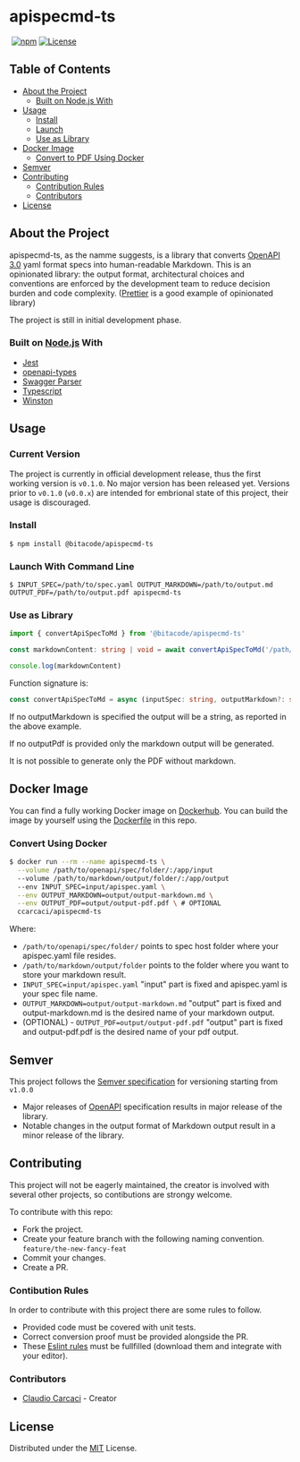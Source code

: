 # apispecmd-ts

[![<CircleCI>](https://circleci.com/gh/ccarcaci/apispecmd-ts.svg?style=shield)](https://circleci.com/gh/ccarcaci/apispecmd-ts)
[![npm](https://img.shields.io/npm/v/@bitacode/apispecmd-ts?color=green)](https://www.npmjs.com/package/@bitacode/apispecmd-ts)
[![License](https://img.shields.io/npm/l/@bitacode/apispecmd-ts)](https://mit-license.org/)

## Table of Contents

- [About the Project](#about-the-project)
  - [Built on Node.js With](#built-on-nodejs-with)
- [Usage](#usage)
  - [Install](#install)
  - [Launch](#launch)
  - [Use as Library](#use-as-library)
- [Docker Image](#docker-image)
  - [Convert to PDF Using Docker](#convert-to-pdf-using-docker)
- [Semver](#semver)
- [Contributing](#contributing)
  - [Contribution Rules](#contribution-rules)
  - [Contributors](#contributors)
- [License](#license)

## About the Project

apispecmd-ts, as the namme suggests, is a library that converts [OpenAPI 3.0](https://www.openapis.org/) yaml format specs into human-readable Markdown. This is an opinionated library: the output format, architectural choices and conventions are enforced by the development team to reduce decision burden and code complexity. ([Prettier](https://prettier.io/) is a good example of opinionated library)

The project is still in initial development phase.

### Built on [Node.js](https://nodejs.org/) With

- [Jest](https://jestjs.io/)
- [openapi-types](https://github.com/kogosoftwarellc/open-api/tree/master/packages/openapi-types)
- [Swagger Parser](https://apitools.dev/swagger-parser/)
- [Typescript](https://www.typescriptlang.org/)
- [Winston](https://github.com/winstonjs/winston)

## Usage

### Current Version

The project is currently in official development release, thus the first working version is `v0.1.0`. No major version has been released yet.
Versions prior to `v0.1.0` (`v0.0.x`) are intended for embrional state of this project, their usage is discouraged.

### Install

`$ npm install @bitacode/apispecmd-ts`

### Launch With Command Line

`$ INPUT_SPEC=/path/to/spec.yaml OUTPUT_MARKDOWN=/path/to/output.md OUTPUT_PDF=/path/to/output.pdf apispecmd-ts`

### Use as Library

```typescript
import { convertApiSpecToMd } from '@bitacode/apispecmd-ts'

const markdownContent: string | void = await convertApiSpecToMd('/path/to/spec.yaml')

console.log(markdownContent)
```

Function signature is:

```typescript
const convertApiSpecToMd = async (inputSpec: string, outputMarkdown?: string, outputPdf?: string): Promise<string | void>
```

If no outputMarkdown is specified the output will be a string, as reported in the above example.

If no outputPdf is provided only the markdown output will be generated.

It is not possible to generate only the PDF without markdown.

## Docker Image

You can find a fully working Docker image on [Dockerhub](https://hub.docker.com/repository/docker/ccarcaci/apispecmd-ts).
You can build the image by yourself using the [Dockerfile](Dockerfile) in this repo.

### Convert Using Docker

```bash
$ docker run --rm --name apispecmd-ts \
  --volume /path/to/openapi/spec/folder/:/app/input
  --volume /path/to/markdown/output/folder/:/app/output
  --env INPUT_SPEC=input/apispec.yaml \
  --env OUTPUT_MARKDOWN=output/output-markdown.md \
  --env OUTPUT_PDF=output/output-pdf.pdf \ # OPTIONAL
  ccarcaci/apispecmd-ts
```

Where:

- `/path/to/openapi/spec/folder/` points to spec host folder where your apispec.yaml file resides.
- `/path/to/markdown/output/folder` points to the folder where you want to store your markdown result.
- `INPUT_SPEC=input/apispec.yaml` "input" part is fixed and apispec.yaml is your spec file name.
- `OUTPUT_MARKDOWN=output/output-markdown.md` "output" part is fixed and output-markdown.md is the desired name of your markdown output.
- (OPTIONAL) - `OUTPUT_PDF=output/output-pdf.pdf` "output" part is fixed and output-pdf.pdf is the desired name of your pdf output.

## Semver

This project follows the [Semver specification](https://semver.org/) for versioning starting from `v1.0.0`

- Major releases of [OpenAPI](https://www.openapis.org/) specification results in major release of the library.
- Notable changes in the output format of Markdown output result in a minor release of the library.

## Contributing

This project will not be eagerly maintained, the creator is involved with several other projects, so contibutions are strongy welcome.

To contribute with this repo:

- Fork the project.
- Create your feature branch with the following naming convention.
  `feature/the-new-fancy-feat`
- Commit your changes.
- Create a PR.

### Contibution Rules

In order to contribute with this project there are some rules to follow.

- Provided code must be covered with unit tests.
- Correct conversion proof must be provided alongside the PR.
- These [Eslint rules](...) must be fullfilled (download them and integrate with your editor).

### Contributors

- [Claudio Carcaci](https://www.linkedin.com/in/ccarcaci/) - Creator

## License

Distributed under the [MIT](LICENSE.md) License.
